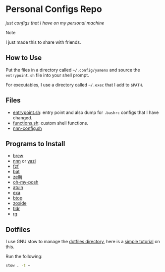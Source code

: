 # Personal Configs Repo

*just configs that I have on my personal machine*

> [!NOTE]
> I just made this to share with friends.

## How to Use

Put the files in a directory called `~/.config/yamens` and source the `entrypoint.sh` file into your shell prompt.

For executables, I use a directory called `~/.exec` that I add to `$PATH`.

## Files

* [entrypoint.sh](./entrypoint.sh): entry point and also dump for `.bashrc` configs that I have changed.
* [functions.sh](./functions.sh): custom shell functions.
* [nnn-config.sh](./nnn-config.sh)

## Programs to Install

* [brew](https://brew.sh/)
* [nnn](https://github.com/jarun/nnn) or [yazi](https://github.com/sxyazi/yazi)
* [fzf](https://github.com/junegunn/fzf)
* [bat](https://github.com/sharkdp/bat)
* [zellij](https://zellij.dev/)
* [oh-my-posh](https://ohmyposh.dev/)
* [atuin](https://github.com/atuinsh/atuin)
* [exa](https://github.com/ogham/exa)
* [btop](https://github.com/aristocratos/btop)
* [zoxide](https://github.com/ajeetdsouza/zoxide)
* [tldr](https://github.com/tldr-pages/tldr)
* [rg](https://github.com/BurntSushi/ripgrep)

## Dotfiles

I use GNU stow to manage the [dotfiles directory](./dotfiles), here is a [simple tutorial](https://www.youtube.com/watch?v=y6XCebnB9gs) on this.

Run the following:

```bash
stow . -t ~
```



